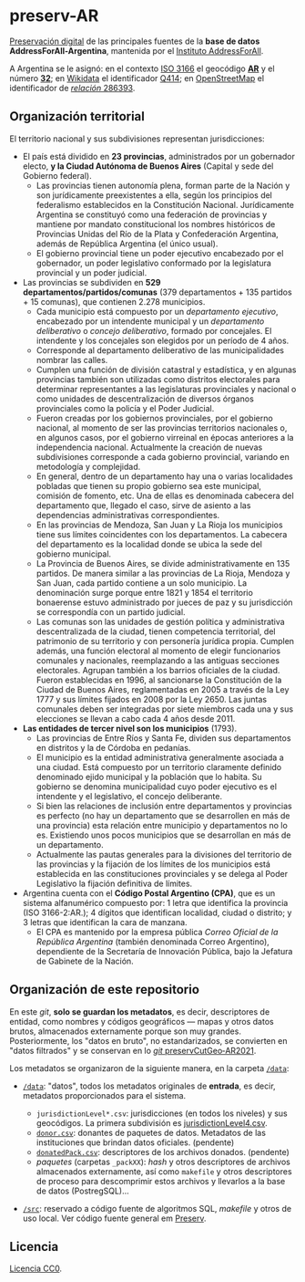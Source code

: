 # preserv-AR
[Preservación digital](https://en.wikipedia.org/wiki/Digital_preservation) de las principales fuentes de la **base de datos AddressForAll-Argentina**, mantenida por el [Instituto AddressForAll](http://addressforall.org/).

A Argentina se le asignó: en el contexto [ISO&nbsp;3166](https://en.wikipedia.org/wiki/ISO_3166) el geocódigo [**AR**](https://en.wikipedia.org/wiki/ISO_3166-2:AR) y el número [**32**](https://en.wikipedia.org/wiki/ISO_3166-1_numeric); en [Wikidata](https://wikidata.org) el identificador [Q414](http://wikidata.org/entity/Q414); en [OpenStreetMap](https://osm.org) el identificador de [*relación* 286393](http://osm.org/relation/286393).


## Organización territorial

El territorio nacional y sus subdivisiones representan jurisdicciones:

- El país está dividido en **23 provincias**, administrados por un gobernador electo, **y la Ciudad Autónoma de Buenos Aires** (Capital y sede del Gobierno federal).
  - Las provincias tienen autonomía plena, forman parte de la Nación y son jurídicamente preexistentes a ella, según los principios del federalismo establecidos en la Constitución Nacional. Jurídicamente Argentina se constituyó como una federación de provincias y mantiene por mandato constitucional los nombres históricos de Provincias Unidas del Río de la Plata y Confederación Argentina, además de República Argentina (el único usual).
  - El gobierno provincial tiene un poder ejecutivo encabezado por el gobernador, un poder legislativo conformado por la legislatura provincial y un poder judicial.
- Las provincias se subdividen en **529 departamentos/partidos/comunas** (379 departamentos + 135 partidos + 15 comunas), que contienen 2.278 municipios.
  - Cada municipio está compuesto por un *departamento ejecutivo*, encabezado por un intendente municipal y un *departamento deliberativo* o *concejo deliberativo*, formado por concejales. El intendente y los concejales son elegidos por un período de 4 años. 
  - Corresponde al departamento deliberativo de las municipalidades nombrar las calles.
  - Cumplen una función de división catastral y estadística, y en algunas provincias también son utilizadas como distritos electorales para determinar representantes a las legislaturas provinciales y nacional o como unidades de descentralización de diversos órganos provinciales como la policía y el Poder Judicial. 
  - Fueron creadas por los gobiernos provinciales, por el gobierno nacional, al momento de ser las provincias territorios nacionales o, en algunos casos, por el gobierno virreinal en épocas anteriores a la independencia nacional. Actualmente la creación de nuevas subdivisiones corresponde a cada gobierno provincial, variando en metodología y complejidad.
  - En general, dentro de un departamento hay una o varias localidades pobladas que tienen su propio gobierno sea este municipal, comisión de fomento, etc. Una de ellas es denominada cabecera del departamento que, llegado el caso, sirve de asiento a las dependencias administrativas correspondientes.
  - En las provincias de Mendoza, San Juan y La Rioja los municipios tiene sus límites coincidentes con los departamentos. La cabecera del departamento es la localidad donde se ubica la sede del gobierno municipal.
  - La Provincia de Buenos Aires, se divide administrativamente en 135 partidos. De manera similar a las provincias de La Rioja, Mendoza y San Juan, cada partido contiene a un solo municipio. La denominación surge porque entre 1821 y 1854 el territorio bonaerense estuvo administrado por jueces de paz y su jurisdicción se correspondía con un partido judicial.
  - Las comunas son las unidades de gestión política y administrativa descentralizada de la ciudad, tienen competencia territorial, del patrimonio de su territorio y con personería jurídica propia. Cumplen además, una función electoral al momento de elegir funcionarios comunales y nacionales, reemplazando a las antiguas secciones electorales. Agrupan también a los barrios oficiales de la ciudad. Fueron establecidas en 1996, al sancionarse la Constitución de la Ciudad de Buenos Aires, reglamentadas en 2005 a través de la Ley 1777 y sus límites fijados en 2008 por la Ley 2650. Las juntas comunales deben ser integradas por siete miembros cada una y sus elecciones se llevan a cabo cada 4 años desde 2011.
- **Las entidades de tercer nivel son los municipios** (1793).
  - Las provincias de Entre Ríos y Santa Fe, dividen sus departamentos en distritos y la de Córdoba en pedanías.
  - El municipio es la entidad administrativa generalmente asociada a una ciudad. Está compuesto por un territorio claramente definido denominado ejido municipal y la población que lo habita. Su gobierno se denomina municipalidad cuyo poder ejecutivo es el intendente y el legislativo, el concejo deliberante.
  - Si bien las relaciones de inclusión entre departamentos y provincias es perfecto (no hay un departamento que se desarrollen en más de una provincia) esta relación entre municipio y departamentos no lo es. Existiendo unos pocos municipios que se desarrollan en más de un departamento.
  - Actualmente las pautas generales para la divisiones del territorio de las provincias y la fijación de los límites de los municipios está establecida en las constituciones provinciales y se delega al Poder Legislativo la fijación definitiva de límites.
 - Argentina cuenta con el **Código Postal Argentino (CPA)**, que es un sistema alfanumérico compuesto por: 1 letra que identifica la provincia (ISO 3166-2:AR.); 4 dígitos que identifican localidad, ciudad o distrito; y 3 letras que identifican la cara de manzana.
	 - El CPA es mantenido por la empresa pública *Correo Oficial de la República Argentina* (también denominada Correo Argentino), dependiente de la Secretaría de Innovación Pública, bajo la Jefatura de Gabinete de la Nación. 

## Organización de este repositorio

En este *git*, **solo se guardan los metadatos**, es decir, descriptores de entidad, como nombres y códigos geográficos &mdash; mapas y otros datos brutos, almacenados externamente porque son muy grandes.  Posteriormente, los "datos en bruto", no estandarizados, se convierten en "datos filtrados" y se conservan en lo [*git* preservCutGeo‑AR2021](http://git.digital-guard.org/preservCutGeo-AR2021).

Los metadatos se organizaron de la siguiente manera, en la carpeta [`/data`](./data):

* [`/data`](./data): "datos", todos los metadatos originales de **entrada**, es decir, metadatos proporcionados para el sistema.
   * `jurisdictionLevel*.csv`:  jurisdicciones (en todos los niveles) y sus geocódigos. La primera subdivisión es [jurisdictionLevel4.csv](./data/jurisdictionLevel4.csv).
   * [`donor.csv`](./data/donor.csv): donantes de paquetes de datos. Metadatos de las instituciones que brindan datos oficiales. (pendente)
   * [`donatedPack.csv`](./data/donatedPack.csv): descriptores de los archivos donados. (pendente)
   * *paquetes* (carpetas `_packXX`): *hash*  y otros descriptores de archivos almacenados externamente, así como `makefile` y otros descriptores de proceso para descomprimir estos archivos y llevarlos a la base de datos (PostregSQL)... 

* [`/src`](./src#readme): reservado a código fuente de algoritmos SQL, *makefile* y otros de uso local. Ver código fuente general em [Preserv](http://git.digital-guard.org/preserv).

## Licencia
[Licencia CC0](https://creativecommons.org/publicdomain/zero/1.0/deed.es).
